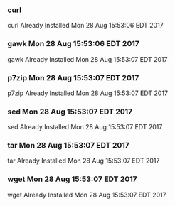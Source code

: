 ### curl 
curl Already Installed Mon 28 Aug 15:53:06 EDT 2017
### gawk Mon 28 Aug 15:53:06 EDT 2017
gawk Already Installed Mon 28 Aug 15:53:07 EDT 2017
### p7zip Mon 28 Aug 15:53:07 EDT 2017
p7zip Already Installed Mon 28 Aug 15:53:07 EDT 2017
### sed Mon 28 Aug 15:53:07 EDT 2017
sed Already Installed Mon 28 Aug 15:53:07 EDT 2017
### tar Mon 28 Aug 15:53:07 EDT 2017
tar Already Installed Mon 28 Aug 15:53:07 EDT 2017
### wget Mon 28 Aug 15:53:07 EDT 2017
wget Already Installed Mon 28 Aug 15:53:07 EDT 2017
